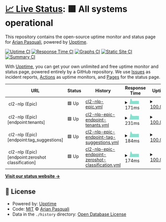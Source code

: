 # [📈 Live Status](https://arianpasquali.github.io/upptime-monitor-example): <!--live status--> **🟩 All systems operational**

This repository contains the open-source uptime monitor and status page for [Arian Pasquali](https://arianpasquali.github.io/upptime-monitor-example), powered by [Upptime](https://github.com/upptime/upptime).

[![Uptime CI](https://github.com/arianpasquali/upptime-monitor-example/workflows/Uptime%20CI/badge.svg)](https://github.com/arianpasquali/upptime-monitor-example/actions?query=workflow%3A%22Uptime+CI%22)
[![Response Time CI](https://github.com/arianpasquali/upptime-monitor-example/workflows/Response%20Time%20CI/badge.svg)](https://github.com/arianpasquali/upptime-monitor-example/actions?query=workflow%3A%22Response+Time+CI%22)
[![Graphs CI](https://github.com/arianpasquali/upptime-monitor-example/workflows/Graphs%20CI/badge.svg)](https://github.com/arianpasquali/upptime-monitor-example/actions?query=workflow%3A%22Graphs+CI%22)
[![Static Site CI](https://github.com/arianpasquali/upptime-monitor-example/workflows/Static%20Site%20CI/badge.svg)](https://github.com/arianpasquali/upptime-monitor-example/actions?query=workflow%3A%22Static+Site+CI%22)
[![Summary CI](https://github.com/arianpasquali/upptime-monitor-example/workflows/Summary%20CI/badge.svg)](https://github.com/arianpasquali/upptime-monitor-example/actions?query=workflow%3A%22Summary+CI%22)

With [Upptime](https://upptime.js.org), you can get your own unlimited and free uptime monitor and status page, powered entirely by a GitHub repository. We use [Issues](https://github.com/arianpasquali/upptime-monitor-example/issues) as incident reports, [Actions](https://github.com/arianpasquali/upptime-monitor-example/actions) as uptime monitors, and [Pages](https://arianpasquali.github.io/upptime-monitor-example) for the status page.

<!--start: status pages-->
<!-- This summary is generated by Upptime (https://github.com/upptime/upptime) -->
<!-- Do not edit this manually, your changes will be overwritten -->
<!-- prettier-ignore -->
| URL | Status | History | Response Time | Uptime |
| --- | ------ | ------- | ------------- | ------ |
| <img alt="" src="https://favicons.githubusercontent.com/null" height="13"> cl2-nlp (Epic) | 🟩 Up | [cl2-nlp-epic.yml](https://github.com/arianpasquali/upptime-monitor-example/commits/HEAD/history/cl2-nlp-epic.yml) | <details><summary><img alt="Response time graph" src="./graphs/cl2-nlp-epic/response-time-week.png" height="20"> 171ms</summary><br><a href="https://arianpasquali.github.io/upptime-monitor-example/history/cl2-nlp-epic"><img alt="Response time 226" src="https://img.shields.io/endpoint?url=https%3A%2F%2Fraw.githubusercontent.com%2Farianpasquali%2Fupptime-monitor-example%2FHEAD%2Fapi%2Fcl2-nlp-epic%2Fresponse-time.json"></a><br><a href="https://arianpasquali.github.io/upptime-monitor-example/history/cl2-nlp-epic"><img alt="24-hour response time 169" src="https://img.shields.io/endpoint?url=https%3A%2F%2Fraw.githubusercontent.com%2Farianpasquali%2Fupptime-monitor-example%2FHEAD%2Fapi%2Fcl2-nlp-epic%2Fresponse-time-day.json"></a><br><a href="https://arianpasquali.github.io/upptime-monitor-example/history/cl2-nlp-epic"><img alt="7-day response time 171" src="https://img.shields.io/endpoint?url=https%3A%2F%2Fraw.githubusercontent.com%2Farianpasquali%2Fupptime-monitor-example%2FHEAD%2Fapi%2Fcl2-nlp-epic%2Fresponse-time-week.json"></a><br><a href="https://arianpasquali.github.io/upptime-monitor-example/history/cl2-nlp-epic"><img alt="30-day response time 210" src="https://img.shields.io/endpoint?url=https%3A%2F%2Fraw.githubusercontent.com%2Farianpasquali%2Fupptime-monitor-example%2FHEAD%2Fapi%2Fcl2-nlp-epic%2Fresponse-time-month.json"></a><br><a href="https://arianpasquali.github.io/upptime-monitor-example/history/cl2-nlp-epic"><img alt="1-year response time 226" src="https://img.shields.io/endpoint?url=https%3A%2F%2Fraw.githubusercontent.com%2Farianpasquali%2Fupptime-monitor-example%2FHEAD%2Fapi%2Fcl2-nlp-epic%2Fresponse-time-year.json"></a></details> | <details><summary><a href="https://arianpasquali.github.io/upptime-monitor-example/history/cl2-nlp-epic">100.00%</a></summary><a href="https://arianpasquali.github.io/upptime-monitor-example/history/cl2-nlp-epic"><img alt="All-time uptime 100.00%" src="https://img.shields.io/endpoint?url=https%3A%2F%2Fraw.githubusercontent.com%2Farianpasquali%2Fupptime-monitor-example%2FHEAD%2Fapi%2Fcl2-nlp-epic%2Fuptime.json"></a><br><a href="https://arianpasquali.github.io/upptime-monitor-example/history/cl2-nlp-epic"><img alt="24-hour uptime 100.00%" src="https://img.shields.io/endpoint?url=https%3A%2F%2Fraw.githubusercontent.com%2Farianpasquali%2Fupptime-monitor-example%2FHEAD%2Fapi%2Fcl2-nlp-epic%2Fuptime-day.json"></a><br><a href="https://arianpasquali.github.io/upptime-monitor-example/history/cl2-nlp-epic"><img alt="7-day uptime 100.00%" src="https://img.shields.io/endpoint?url=https%3A%2F%2Fraw.githubusercontent.com%2Farianpasquali%2Fupptime-monitor-example%2FHEAD%2Fapi%2Fcl2-nlp-epic%2Fuptime-week.json"></a><br><a href="https://arianpasquali.github.io/upptime-monitor-example/history/cl2-nlp-epic"><img alt="30-day uptime 100.00%" src="https://img.shields.io/endpoint?url=https%3A%2F%2Fraw.githubusercontent.com%2Farianpasquali%2Fupptime-monitor-example%2FHEAD%2Fapi%2Fcl2-nlp-epic%2Fuptime-month.json"></a><br><a href="https://arianpasquali.github.io/upptime-monitor-example/history/cl2-nlp-epic"><img alt="1-year uptime 100.00%" src="https://img.shields.io/endpoint?url=https%3A%2F%2Fraw.githubusercontent.com%2Farianpasquali%2Fupptime-monitor-example%2FHEAD%2Fapi%2Fcl2-nlp-epic%2Fuptime-year.json"></a></details>
| <img alt="" src="https://favicons.githubusercontent.com/null" height="13"> cl2-nlp (Epic) [endpoint:tenants] | 🟩 Up | [cl2-nlp-epic-endpoint-tenants.yml](https://github.com/arianpasquali/upptime-monitor-example/commits/HEAD/history/cl2-nlp-epic-endpoint-tenants.yml) | <details><summary><img alt="Response time graph" src="./graphs/cl2-nlp-epic-endpoint-tenants/response-time-week.png" height="20"> 231ms</summary><br><a href="https://arianpasquali.github.io/upptime-monitor-example/history/cl2-nlp-epic-endpoint-tenants"><img alt="Response time 282" src="https://img.shields.io/endpoint?url=https%3A%2F%2Fraw.githubusercontent.com%2Farianpasquali%2Fupptime-monitor-example%2FHEAD%2Fapi%2Fcl2-nlp-epic-endpoint-tenants%2Fresponse-time.json"></a><br><a href="https://arianpasquali.github.io/upptime-monitor-example/history/cl2-nlp-epic-endpoint-tenants"><img alt="24-hour response time 227" src="https://img.shields.io/endpoint?url=https%3A%2F%2Fraw.githubusercontent.com%2Farianpasquali%2Fupptime-monitor-example%2FHEAD%2Fapi%2Fcl2-nlp-epic-endpoint-tenants%2Fresponse-time-day.json"></a><br><a href="https://arianpasquali.github.io/upptime-monitor-example/history/cl2-nlp-epic-endpoint-tenants"><img alt="7-day response time 231" src="https://img.shields.io/endpoint?url=https%3A%2F%2Fraw.githubusercontent.com%2Farianpasquali%2Fupptime-monitor-example%2FHEAD%2Fapi%2Fcl2-nlp-epic-endpoint-tenants%2Fresponse-time-week.json"></a><br><a href="https://arianpasquali.github.io/upptime-monitor-example/history/cl2-nlp-epic-endpoint-tenants"><img alt="30-day response time 266" src="https://img.shields.io/endpoint?url=https%3A%2F%2Fraw.githubusercontent.com%2Farianpasquali%2Fupptime-monitor-example%2FHEAD%2Fapi%2Fcl2-nlp-epic-endpoint-tenants%2Fresponse-time-month.json"></a><br><a href="https://arianpasquali.github.io/upptime-monitor-example/history/cl2-nlp-epic-endpoint-tenants"><img alt="1-year response time 282" src="https://img.shields.io/endpoint?url=https%3A%2F%2Fraw.githubusercontent.com%2Farianpasquali%2Fupptime-monitor-example%2FHEAD%2Fapi%2Fcl2-nlp-epic-endpoint-tenants%2Fresponse-time-year.json"></a></details> | <details><summary><a href="https://arianpasquali.github.io/upptime-monitor-example/history/cl2-nlp-epic-endpoint-tenants">100.00%</a></summary><a href="https://arianpasquali.github.io/upptime-monitor-example/history/cl2-nlp-epic-endpoint-tenants"><img alt="All-time uptime 99.99%" src="https://img.shields.io/endpoint?url=https%3A%2F%2Fraw.githubusercontent.com%2Farianpasquali%2Fupptime-monitor-example%2FHEAD%2Fapi%2Fcl2-nlp-epic-endpoint-tenants%2Fuptime.json"></a><br><a href="https://arianpasquali.github.io/upptime-monitor-example/history/cl2-nlp-epic-endpoint-tenants"><img alt="24-hour uptime 100.00%" src="https://img.shields.io/endpoint?url=https%3A%2F%2Fraw.githubusercontent.com%2Farianpasquali%2Fupptime-monitor-example%2FHEAD%2Fapi%2Fcl2-nlp-epic-endpoint-tenants%2Fuptime-day.json"></a><br><a href="https://arianpasquali.github.io/upptime-monitor-example/history/cl2-nlp-epic-endpoint-tenants"><img alt="7-day uptime 100.00%" src="https://img.shields.io/endpoint?url=https%3A%2F%2Fraw.githubusercontent.com%2Farianpasquali%2Fupptime-monitor-example%2FHEAD%2Fapi%2Fcl2-nlp-epic-endpoint-tenants%2Fuptime-week.json"></a><br><a href="https://arianpasquali.github.io/upptime-monitor-example/history/cl2-nlp-epic-endpoint-tenants"><img alt="30-day uptime 100.00%" src="https://img.shields.io/endpoint?url=https%3A%2F%2Fraw.githubusercontent.com%2Farianpasquali%2Fupptime-monitor-example%2FHEAD%2Fapi%2Fcl2-nlp-epic-endpoint-tenants%2Fuptime-month.json"></a><br><a href="https://arianpasquali.github.io/upptime-monitor-example/history/cl2-nlp-epic-endpoint-tenants"><img alt="1-year uptime 99.99%" src="https://img.shields.io/endpoint?url=https%3A%2F%2Fraw.githubusercontent.com%2Farianpasquali%2Fupptime-monitor-example%2FHEAD%2Fapi%2Fcl2-nlp-epic-endpoint-tenants%2Fuptime-year.json"></a></details>
| <img alt="" src="https://favicons.githubusercontent.com/null" height="13"> cl2-nlp (Epic) [endpoint:tag_suggestions] | 🟩 Up | [cl2-nlp-epic-endpoint-tag-suggestions.yml](https://github.com/arianpasquali/upptime-monitor-example/commits/HEAD/history/cl2-nlp-epic-endpoint-tag-suggestions.yml) | <details><summary><img alt="Response time graph" src="./graphs/cl2-nlp-epic-endpoint-tag-suggestions/response-time-week.png" height="20"> 184ms</summary><br><a href="https://arianpasquali.github.io/upptime-monitor-example/history/cl2-nlp-epic-endpoint-tag-suggestions"><img alt="Response time 252" src="https://img.shields.io/endpoint?url=https%3A%2F%2Fraw.githubusercontent.com%2Farianpasquali%2Fupptime-monitor-example%2FHEAD%2Fapi%2Fcl2-nlp-epic-endpoint-tag-suggestions%2Fresponse-time.json"></a><br><a href="https://arianpasquali.github.io/upptime-monitor-example/history/cl2-nlp-epic-endpoint-tag-suggestions"><img alt="24-hour response time 179" src="https://img.shields.io/endpoint?url=https%3A%2F%2Fraw.githubusercontent.com%2Farianpasquali%2Fupptime-monitor-example%2FHEAD%2Fapi%2Fcl2-nlp-epic-endpoint-tag-suggestions%2Fresponse-time-day.json"></a><br><a href="https://arianpasquali.github.io/upptime-monitor-example/history/cl2-nlp-epic-endpoint-tag-suggestions"><img alt="7-day response time 184" src="https://img.shields.io/endpoint?url=https%3A%2F%2Fraw.githubusercontent.com%2Farianpasquali%2Fupptime-monitor-example%2FHEAD%2Fapi%2Fcl2-nlp-epic-endpoint-tag-suggestions%2Fresponse-time-week.json"></a><br><a href="https://arianpasquali.github.io/upptime-monitor-example/history/cl2-nlp-epic-endpoint-tag-suggestions"><img alt="30-day response time 223" src="https://img.shields.io/endpoint?url=https%3A%2F%2Fraw.githubusercontent.com%2Farianpasquali%2Fupptime-monitor-example%2FHEAD%2Fapi%2Fcl2-nlp-epic-endpoint-tag-suggestions%2Fresponse-time-month.json"></a><br><a href="https://arianpasquali.github.io/upptime-monitor-example/history/cl2-nlp-epic-endpoint-tag-suggestions"><img alt="1-year response time 252" src="https://img.shields.io/endpoint?url=https%3A%2F%2Fraw.githubusercontent.com%2Farianpasquali%2Fupptime-monitor-example%2FHEAD%2Fapi%2Fcl2-nlp-epic-endpoint-tag-suggestions%2Fresponse-time-year.json"></a></details> | <details><summary><a href="https://arianpasquali.github.io/upptime-monitor-example/history/cl2-nlp-epic-endpoint-tag-suggestions">100.00%</a></summary><a href="https://arianpasquali.github.io/upptime-monitor-example/history/cl2-nlp-epic-endpoint-tag-suggestions"><img alt="All-time uptime 100.00%" src="https://img.shields.io/endpoint?url=https%3A%2F%2Fraw.githubusercontent.com%2Farianpasquali%2Fupptime-monitor-example%2FHEAD%2Fapi%2Fcl2-nlp-epic-endpoint-tag-suggestions%2Fuptime.json"></a><br><a href="https://arianpasquali.github.io/upptime-monitor-example/history/cl2-nlp-epic-endpoint-tag-suggestions"><img alt="24-hour uptime 100.00%" src="https://img.shields.io/endpoint?url=https%3A%2F%2Fraw.githubusercontent.com%2Farianpasquali%2Fupptime-monitor-example%2FHEAD%2Fapi%2Fcl2-nlp-epic-endpoint-tag-suggestions%2Fuptime-day.json"></a><br><a href="https://arianpasquali.github.io/upptime-monitor-example/history/cl2-nlp-epic-endpoint-tag-suggestions"><img alt="7-day uptime 100.00%" src="https://img.shields.io/endpoint?url=https%3A%2F%2Fraw.githubusercontent.com%2Farianpasquali%2Fupptime-monitor-example%2FHEAD%2Fapi%2Fcl2-nlp-epic-endpoint-tag-suggestions%2Fuptime-week.json"></a><br><a href="https://arianpasquali.github.io/upptime-monitor-example/history/cl2-nlp-epic-endpoint-tag-suggestions"><img alt="30-day uptime 100.00%" src="https://img.shields.io/endpoint?url=https%3A%2F%2Fraw.githubusercontent.com%2Farianpasquali%2Fupptime-monitor-example%2FHEAD%2Fapi%2Fcl2-nlp-epic-endpoint-tag-suggestions%2Fuptime-month.json"></a><br><a href="https://arianpasquali.github.io/upptime-monitor-example/history/cl2-nlp-epic-endpoint-tag-suggestions"><img alt="1-year uptime 100.00%" src="https://img.shields.io/endpoint?url=https%3A%2F%2Fraw.githubusercontent.com%2Farianpasquali%2Fupptime-monitor-example%2FHEAD%2Fapi%2Fcl2-nlp-epic-endpoint-tag-suggestions%2Fuptime-year.json"></a></details>
| <img alt="" src="https://favicons.githubusercontent.com/null" height="13"> cl2-nlp (Epic) [endpoint:zeroshot classification] | 🟩 Up | [cl2-nlp-epic-endpoint-zeroshot-classification.yml](https://github.com/arianpasquali/upptime-monitor-example/commits/HEAD/history/cl2-nlp-epic-endpoint-zeroshot-classification.yml) | <details><summary><img alt="Response time graph" src="./graphs/cl2-nlp-epic-endpoint-zeroshot-classification/response-time-week.png" height="20"> 174ms</summary><br><a href="https://arianpasquali.github.io/upptime-monitor-example/history/cl2-nlp-epic-endpoint-zeroshot-classification"><img alt="Response time 236" src="https://img.shields.io/endpoint?url=https%3A%2F%2Fraw.githubusercontent.com%2Farianpasquali%2Fupptime-monitor-example%2FHEAD%2Fapi%2Fcl2-nlp-epic-endpoint-zeroshot-classification%2Fresponse-time.json"></a><br><a href="https://arianpasquali.github.io/upptime-monitor-example/history/cl2-nlp-epic-endpoint-zeroshot-classification"><img alt="24-hour response time 175" src="https://img.shields.io/endpoint?url=https%3A%2F%2Fraw.githubusercontent.com%2Farianpasquali%2Fupptime-monitor-example%2FHEAD%2Fapi%2Fcl2-nlp-epic-endpoint-zeroshot-classification%2Fresponse-time-day.json"></a><br><a href="https://arianpasquali.github.io/upptime-monitor-example/history/cl2-nlp-epic-endpoint-zeroshot-classification"><img alt="7-day response time 174" src="https://img.shields.io/endpoint?url=https%3A%2F%2Fraw.githubusercontent.com%2Farianpasquali%2Fupptime-monitor-example%2FHEAD%2Fapi%2Fcl2-nlp-epic-endpoint-zeroshot-classification%2Fresponse-time-week.json"></a><br><a href="https://arianpasquali.github.io/upptime-monitor-example/history/cl2-nlp-epic-endpoint-zeroshot-classification"><img alt="30-day response time 215" src="https://img.shields.io/endpoint?url=https%3A%2F%2Fraw.githubusercontent.com%2Farianpasquali%2Fupptime-monitor-example%2FHEAD%2Fapi%2Fcl2-nlp-epic-endpoint-zeroshot-classification%2Fresponse-time-month.json"></a><br><a href="https://arianpasquali.github.io/upptime-monitor-example/history/cl2-nlp-epic-endpoint-zeroshot-classification"><img alt="1-year response time 236" src="https://img.shields.io/endpoint?url=https%3A%2F%2Fraw.githubusercontent.com%2Farianpasquali%2Fupptime-monitor-example%2FHEAD%2Fapi%2Fcl2-nlp-epic-endpoint-zeroshot-classification%2Fresponse-time-year.json"></a></details> | <details><summary><a href="https://arianpasquali.github.io/upptime-monitor-example/history/cl2-nlp-epic-endpoint-zeroshot-classification">100.00%</a></summary><a href="https://arianpasquali.github.io/upptime-monitor-example/history/cl2-nlp-epic-endpoint-zeroshot-classification"><img alt="All-time uptime 100.00%" src="https://img.shields.io/endpoint?url=https%3A%2F%2Fraw.githubusercontent.com%2Farianpasquali%2Fupptime-monitor-example%2FHEAD%2Fapi%2Fcl2-nlp-epic-endpoint-zeroshot-classification%2Fuptime.json"></a><br><a href="https://arianpasquali.github.io/upptime-monitor-example/history/cl2-nlp-epic-endpoint-zeroshot-classification"><img alt="24-hour uptime 100.00%" src="https://img.shields.io/endpoint?url=https%3A%2F%2Fraw.githubusercontent.com%2Farianpasquali%2Fupptime-monitor-example%2FHEAD%2Fapi%2Fcl2-nlp-epic-endpoint-zeroshot-classification%2Fuptime-day.json"></a><br><a href="https://arianpasquali.github.io/upptime-monitor-example/history/cl2-nlp-epic-endpoint-zeroshot-classification"><img alt="7-day uptime 100.00%" src="https://img.shields.io/endpoint?url=https%3A%2F%2Fraw.githubusercontent.com%2Farianpasquali%2Fupptime-monitor-example%2FHEAD%2Fapi%2Fcl2-nlp-epic-endpoint-zeroshot-classification%2Fuptime-week.json"></a><br><a href="https://arianpasquali.github.io/upptime-monitor-example/history/cl2-nlp-epic-endpoint-zeroshot-classification"><img alt="30-day uptime 100.00%" src="https://img.shields.io/endpoint?url=https%3A%2F%2Fraw.githubusercontent.com%2Farianpasquali%2Fupptime-monitor-example%2FHEAD%2Fapi%2Fcl2-nlp-epic-endpoint-zeroshot-classification%2Fuptime-month.json"></a><br><a href="https://arianpasquali.github.io/upptime-monitor-example/history/cl2-nlp-epic-endpoint-zeroshot-classification"><img alt="1-year uptime 100.00%" src="https://img.shields.io/endpoint?url=https%3A%2F%2Fraw.githubusercontent.com%2Farianpasquali%2Fupptime-monitor-example%2FHEAD%2Fapi%2Fcl2-nlp-epic-endpoint-zeroshot-classification%2Fuptime-year.json"></a></details>

<!--end: status pages-->

[**Visit our status website →**](https://arianpasquali.github.io/upptime-monitor-example)

## 📄 License

- Powered by: [Upptime](https://github.com/upptime/upptime)
- Code: [MIT](./LICENSE) © [Arian Pasquali](https://arianpasquali.github.io/upptime-monitor-example)
- Data in the `./history` directory: [Open Database License](https://opendatacommons.org/licenses/odbl/1-0/)
